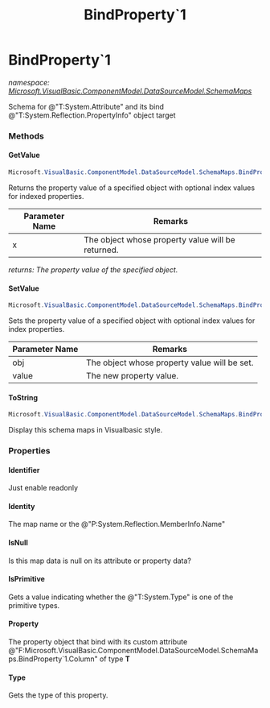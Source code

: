﻿---
title: BindProperty`1
---

# BindProperty`1
_namespace: [Microsoft.VisualBasic.ComponentModel.DataSourceModel.SchemaMaps](N-Microsoft.VisualBasic.ComponentModel.DataSourceModel.SchemaMaps.html)_

Schema for @"T:System.Attribute" and its bind @"T:System.Reflection.PropertyInfo" object target

### Methods

#### GetValue
```csharp
Microsoft.VisualBasic.ComponentModel.DataSourceModel.SchemaMaps.BindProperty`1.GetValue(System.Object)
```
Returns the property value of a specified object with optional index values for
 indexed properties.

|Parameter Name|Remarks|
|--------------|-------|
|x|The object whose property value will be returned.|

_returns: The property value of the specified object._

#### SetValue
```csharp
Microsoft.VisualBasic.ComponentModel.DataSourceModel.SchemaMaps.BindProperty`1.SetValue(System.Object,System.Object)
```
Sets the property value of a specified object with optional index values for
 index properties.

|Parameter Name|Remarks|
|--------------|-------|
|obj|The object whose property value will be set.|
|value|The new property value.|


#### ToString
```csharp
Microsoft.VisualBasic.ComponentModel.DataSourceModel.SchemaMaps.BindProperty`1.ToString
```
Display this schema maps in Visualbasic style.



### Properties

#### Identifier
Just enable readonly
#### Identity
The map name or the @"P:System.Reflection.MemberInfo.Name"
#### IsNull
Is this map data is null on its attribute or property data?
#### IsPrimitive
Gets a value indicating whether the @"T:System.Type" is one of the primitive types.
#### Property
The property object that bind with its custom attribute @"F:Microsoft.VisualBasic.ComponentModel.DataSourceModel.SchemaMaps.BindProperty`1.Column" of type **T**
#### Type
Gets the type of this property.

